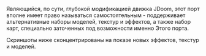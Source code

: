 Являющийся, по сути, глубокой модификацией движка JDoom, этот порт вполне имеет право называться самостоятельным - поддерживает альтернативные наборы моделей, текстур и эффектов, а также набор карт, специально заточенных под возможности именно Этого порта.  

Скриншоты ниже сконцентрированы на показе новых эффектов, текстур и моделей.

